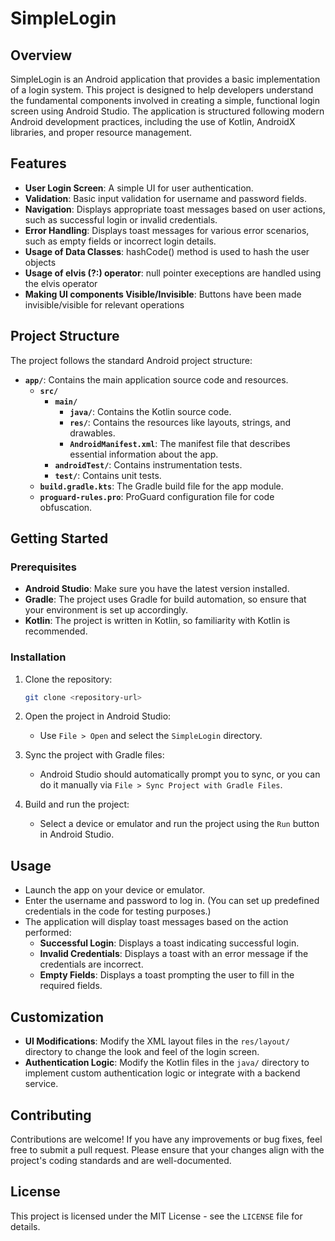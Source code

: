 
# SimpleLogin

## Overview

SimpleLogin is an Android application that provides a basic implementation of a login system. This project is designed to help developers understand the fundamental components involved in creating a simple, functional login screen using Android Studio. The application is structured following modern Android development practices, including the use of Kotlin, AndroidX libraries, and proper resource management.

## Features

- **User Login Screen**: A simple UI for user authentication.
- **Validation**: Basic input validation for username and password fields.
- **Navigation**: Displays appropriate toast messages based on user actions, such as successful login or invalid credentials.
- **Error Handling**: Displays toast messages for various error scenarios, such as empty fields or incorrect login details.
- **Usage of Data Classes**: hashCode() method is used to hash the user objects
- **Usage of elvis (?:) operator**: null pointer execeptions are handled using the elvis operator
- **Making UI components Visible/Invisible**: Buttons have been made invisible/visible for relevant operations

## Project Structure

The project follows the standard Android project structure:

- **`app/`**: Contains the main application source code and resources.
  - **`src/`**
    - **`main/`**
      - **`java/`**: Contains the Kotlin source code.
      - **`res/`**: Contains the resources like layouts, strings, and drawables.
      - **`AndroidManifest.xml`**: The manifest file that describes essential information about the app.
    - **`androidTest/`**: Contains instrumentation tests.
    - **`test/`**: Contains unit tests.
  - **`build.gradle.kts`**: The Gradle build file for the app module.
  - **`proguard-rules.pro`**: ProGuard configuration file for code obfuscation.

## Getting Started

### Prerequisites

- **Android Studio**: Make sure you have the latest version installed.
- **Gradle**: The project uses Gradle for build automation, so ensure that your environment is set up accordingly.
- **Kotlin**: The project is written in Kotlin, so familiarity with Kotlin is recommended.

### Installation

1. Clone the repository:
   ```bash
   git clone <repository-url>
   ```
2. Open the project in Android Studio:
   - Use `File > Open` and select the `SimpleLogin` directory.

3. Sync the project with Gradle files:
   - Android Studio should automatically prompt you to sync, or you can do it manually via `File > Sync Project with Gradle Files`.

4. Build and run the project:
   - Select a device or emulator and run the project using the `Run` button in Android Studio.

## Usage

- Launch the app on your device or emulator.
- Enter the username and password to log in. (You can set up predefined credentials in the code for testing purposes.)
- The application will display toast messages based on the action performed:
  - **Successful Login**: Displays a toast indicating successful login.
  - **Invalid Credentials**: Displays a toast with an error message if the credentials are incorrect.
  - **Empty Fields**: Displays a toast prompting the user to fill in the required fields.

## Customization

- **UI Modifications**: Modify the XML layout files in the `res/layout/` directory to change the look and feel of the login screen.
- **Authentication Logic**: Modify the Kotlin files in the `java/` directory to implement custom authentication logic or integrate with a backend service.

## Contributing

Contributions are welcome! If you have any improvements or bug fixes, feel free to submit a pull request. Please ensure that your changes align with the project's coding standards and are well-documented.

## License

This project is licensed under the MIT License - see the `LICENSE` file for details.
